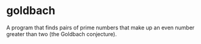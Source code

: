# goldbach
A program that finds pairs of prime numbers that make up an even number greater than two (the Goldbach conjecture).

